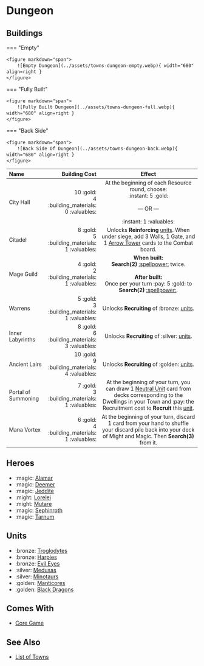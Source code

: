 # Dungeon

## Buildings

=== "Empty"

    <figure markdown="span">
        ![Empty Dungeon](../assets/towns-dungeon-empty.webp){ width="680" align=right }
    </figure>

=== "Fully Built"

    <figure markdown="span">
        ![Fully Built Dungeon](../assets/towns-dungeon-full.webp){ width="680" align=right }
    </figure>

=== "Back Side"

    <figure markdown="span">
        ![Back Side Of Dungeon](../assets/towns-dungeon-back.webp){ width="680" align=right }
    </figure>

| Name | Building Cost | Effect |
| :--- | ---: | :---: |
| City Hall | 10 :gold:<br>4 :building_materials:<br>0 :valuables: | At the beginning of each Resource round, choose:<br>:instant: 5 :gold:<br><br>— OR —<br><br>:instant: 1 :valuables: |
| Citadel | 8 :gold:<br>5 :building_materials:<br>1 :valuables: | Unlocks **Reinforcing** [units](#units). When under siege, add 3 Walls, 1 Gate, and 1 [Arrow Tower](../units/arrow_tower.md) cards to the Combat board. |
| Mage Guild | 4 :gold:<br>2 :building_materials:<br>1 :valuables: | **When built:**<br>**Search(2)** [:spellpower:](../spells/index.md) twice.<br><br>**After built:**<br>Once per your turn :pay: 5 :gold: to **Search(2)** [:spellpower:](../spells/index.md). |
| Warrens | 5 :gold:<br>3 :building_materials:<br>1 :valuables: | Unlocks **Recruiting** of :bronze: [units](#units). |
| Inner Labyrinths | 8 :gold:<br>6 :building_materials:<br>3 :valuables: | Unlocks **Recruiting** of :silver: [units](#units). |
| Ancient Lairs | 10 :gold:<br>9 :building_materials:<br>4 :valuables: | Unlocks **Recruiting** of :golden: [units](#units). |
| Portal of Summoning | 7 :gold:<br>3 :building_materials:<br>1 :valuables: | At the beginning of your turn, you can draw 1 [Neutral Unit](../units/index.md) card from decks corresponding to the Dwellings in your Town and :pay: the Recruitment cost to **Recruit** this [unit](../units/index.md). |
| Mana Vortex | 6 :gold:<br>4 :building_materials:<br>1 :valuables: | At the beginning of your turn, discard 1 card from your hand to shuffle your discard pile back into your deck of Might and Magic. Then **Search(3)** from it. |


## Heroes

- :magic: [Alamar](../heroes/alamar.md)
- :magic: [Deemer](../heroes/deemer.md)
- :magic: [Jeddite](../heroes/jeddite.md)
- :might: [Lorelei](../heroes/lorelei.md)
- :might: [Mutare](../heroes/mutare.md)
- :magic: [Sephinroth](../heroes/sephinroth.md)
- :magic: [Tarnum](../heroes/tarnum_dungeon.md)


## Units

- :bronze: [Troglodytes](../units/troglodytes.md)
- :bronze: [Harpies](../units/harpies.md)
- :bronze: [Evil Eyes](../units/evil_eyes.md)
- :silver: [Medusas](../units/medusas.md)
- :silver: [Minotaurs](../units/minotaurs.md)
- :golden: [Manticores](../units/manticores.md)
- :golden: [Black Dragons](../units/black_dragons.md)


## Comes With

- [Core Game](../content/core_game.md)


## See Also

- [List of Towns](../towns/index.md)